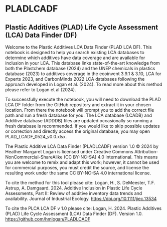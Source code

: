 # PLADLCADF
## Plastic Additives (PLAD) Life Cycle Assessment (LCA) Data Finder (DF)
Welcome to the Plastic Additives LCA Data Finder (PLAD LCA DF). This notebook is designed to help you search existing LCA databases to determine which additives have data coverage and are available for inclusion in your LCA. This database links state-of-the-art knowledge from both the Plastchem database (2024) and the UNEP chemicals in plastics database (2023) to additives coverage in the ecoinvent 3.9.1 & 3.10, LCA for Experts 2023, and CarbonMinds 2022 LCA databases following the approach developed in Logan et al. (2024). To read more about this method please refer to Logan et al (2024).

To successfully execute the notebook, you will need to download the PLAD LCA DF folder from the GitHub repository and extract it in your chosen location. From there the notebook will prompt you to add the correct file path and run a fresh database for you. The LCA database (LCADB) and Additive database (ADDDB) files are updated occasionally so running a fresh database is recommended. If you would like to skip possible updates or correction and directly access the original database, you may open PLAD_LCADF_0524_v0.0.xlsx.

The Plastic Additive LCA Data Finder (PLADLCADF) version 1.0 © 2024 by Heather Margaret Logan is licensed under Creative Commons Attribution-NonCommercial-ShareAlike (CC BY-NC-SA) 4.0 International. This means you are welcome to remix and adapt this work; however, it cannot be used for commercial purposes, you must credit the source, and license the resulting work under the same CC BY-NC-SA 4.0 international license. 

To cite the method for this tool please cite: Logan, H., S. DeMeester, T.F. Astrup, A. Damgaard. 2024. Additive Inclusion in Plastic Life Cycle Assessments, Part II: Review of additive inventory data trends and availability. Journal of Industrial Ecology. https://doi.org/10.1111/jiec.13534

To cite the PLCA LCA DF v 1.0 please cite: Logan, H. 2024. Plastic Additives (PLAD) Life Cycle Assessment (LCA) Data Finder (DF). Version 1.0. https://github.com/hmlogan/PLADLCADF

